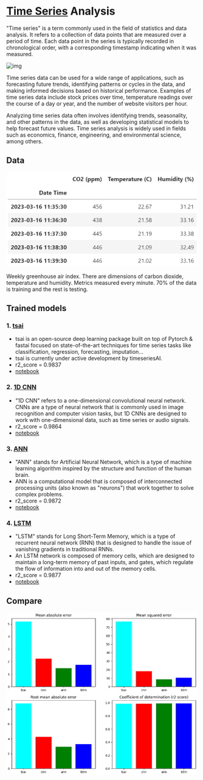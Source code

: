 # [Time Series](https://en.wikipedia.org/wiki/Time_series) Analysis

"Time series" is a term commonly used in the field of statistics and data analysis. It refers to a collection of data points that are measured over a period of time. Each data point in the series is typically recorded in chronological order, with a corresponding timestamp indicating when it was measured.

![img](https://www.springboard.com/blog/wp-content/uploads/2022/09/time-series-forecasting-overview.png)

Time series data can be used for a wide range of applications, such as forecasting future trends, identifying patterns or cycles in the data, and making informed decisions based on historical performance. Examples of time series data include stock prices over time, temperature readings over the course of a day or year, and the number of website visitors per hour.

Analyzing time series data often involves identifying trends, seasonality, and other patterns in the data, as well as developing statistical models to help forecast future values. Time series analysis is widely used in fields such as economics, finance, engineering, and environmental science, among others.

## Data

![img](data.png)

Weekly greenhouse air index. There are dimensions of carbon dioxide, temperature and humidity. Metrics measured every minute. 70% of the data is training and the rest is testing.

## Trained models

### 1. [tsai](https://pypi.org/project/tsai)

 - tsai is an open-source deep learning package built on top of Pytorch & fastai focused on state-of-the-art techniques for time series tasks like classification, regression, forecasting, imputation…
 - tsai is currently under active development by timeseriesAI.
 - r2_score = 0.9837
 - [notebook](tsai.ipynb)

### 2. [1D CNN](https://en.wikipedia.org/wiki/Convolutional_neural_network)

 - "1D CNN" refers to a one-dimensional convolutional neural network. CNNs are a type of neural network that is commonly used in image recognition and computer vision tasks, but 1D CNNs are designed to work with one-dimensional data, such as time series or audio signals.
 - r2_score = 0.9864
 - [notebook](1D_CNN.ipynb)

### 3. [ANN](https://en.wikipedia.org/wiki/Artificial_neural_network)

 - "ANN" stands for Artificial Neural Network, which is a type of machine learning algorithm inspired by the structure and function of the human brain. 
 - ANN is a computational model that is composed of interconnected processing units (also known as "neurons") that work together to solve complex problems.
 - r2_score = 0.9872
 - [notebook](ANN.ipynb)

### 4. [LSTM](https://en.wikipedia.org/wiki/Long_short-term_memory)

 - "LSTM" stands for Long Short-Term Memory, which is a type of recurrent neural network (RNN) that is designed to handle the issue of vanishing gradients in traditional RNNs.
 - An LSTM network is composed of memory cells, which are designed to maintain a long-term memory of past inputs, and gates, which regulate the flow of information into and out of the memory cells.
 - r2_score = 0.9877
 - [notebook](LSTM.ipynb)

## Compare

![img](compare.png)
